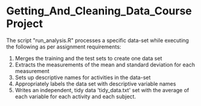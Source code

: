 # Getting_And_Cleaning_Data_CourseProject

The script "run_analysis.R" processes a specific data-set while executing the following as per assignment requirements:

1. Merges the training and the test sets to create one data set
2. Extracts the measurements of the mean and standard deviation for each measurement
3. Sets up descriptive names for activities in the data-set
4. Appropriately labels the data set with descriptive variable names
5. Writes an independent, tidy data 'tidy_data.txt' set with the average of each variable for each activity and each subject.
